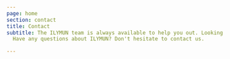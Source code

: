 ```yaml
---
page: home
section: contact
title: Contact
subtitle: The ILYMUN team is always available to help you out. Looking for more information?
  Have any questions about ILYMUN? Don't hesitate to contact us.

---
```

